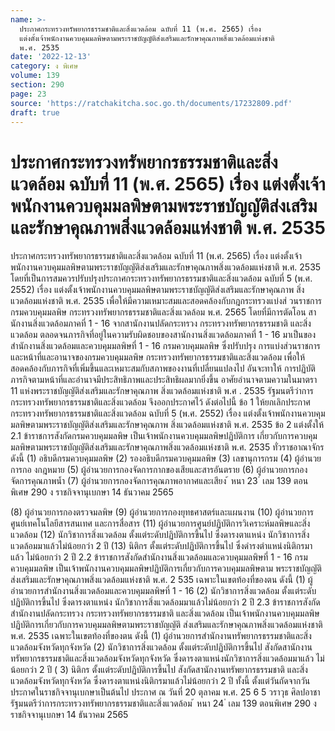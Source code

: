 ```yaml
---
name: >-
  ประกาศกระทรวงทรัพยากรธรรมชาติและสิ่งแวดล้อม ฉบับที่ 11 (พ.ศ. 2565) เรื่อง
  แต่งตั้งเจ้าพนักงานควบคุมมลพิษตามพระราชบัญญัติส่งเสริมและรักษาคุณภาพสิ่งแวดล้อมแห่งชาติ
  พ.ศ. 2535
date: '2022-12-13'
category: ง พิเศษ
volume: 139
section: 290
page: 23
source: 'https://ratchakitcha.soc.go.th/documents/17232809.pdf'
draft: true
---
```


# ประกาศกระทรวงทรัพยากรธรรมชาติและสิ่งแวดล้อม ฉบับที่ 11 (พ.ศ. 2565) เรื่อง แต่งตั้งเจ้าพนักงานควบคุมมลพิษตามพระราชบัญญัติส่งเสริมและรักษาคุณภาพสิ่งแวดล้อมแห่งชาติ พ.ศ. 2535

ประกาศกระทรวงทรัพยากรธรรมชาติและสิ่งแวดล้อม ฉบับที่ 11 (พ.ศ. 2565) เรื่อง แต่งตั้งเจ้าพนักงานควบคุมมลพิษตามพระราชบัญญัติส่งเสริมและรักษาคุณภาพสิ่งแวดล้อมแห่งชาติ พ.ศ. 2535 โดยที่เป็นการสมควรปรับปรุงประกาศกระทรวงทรัพยากรธรรมชาติและสิ่งแวดล้อม ฉบับที่ 5 (พ.ศ. 2552) เรื่อง แต่งตั้งเจ้าพนักงานควบคุมมลพิษตามพระราชบัญญัติส่งเสริมและรักษาคุณภาพ สิ่งแวดล้อมแห่งชาติ พ.ศ. 2535 เพื่อให้มีความเหมาะสมและสอดคล้องกับกฎกระทรวงแบ่งส่ วนราชการ กรมควบคุมมลพิษ กระทรวงทรัพยากรธรรมชาติและสิ่งแวดล้อม พ.ศ. 2565 โดยที่มีการตัดโอน สานักงานสิ่งแวดล้อมภาคที่ 1 - 16 จากสานักงานปลัดกระทรวง กระทรวงทรัพยากรธรรมชาติ และสิ่งแวดล้อม ตลอดจนภารกิจที่อยู่ในความรับผิดชอบของสานักงานสิ่งแวดล้อมภาคที่ 1 - 16 มาเป็นของสำนักงานสิ่งแวดล้อมและควบคุมมลพิษที่ 1 - 16 กรมควบคุมมลพิษ ซึ่งปรับปรุง การแบ่งส่วนราชการและหน้าที่และอานาจของกรมควบคุมมลพิษ กระทรวงทรัพยากรธรรมชาติและสิ่งแวดล้อม เพื่อให้สอดคล้องกับภารกิจที่เพิ่มขึ้นและเหมาะสมกับสภาพของงานที่เปลี่ยนแปลงไป อันจะทาให้ การปฏิบัติภารกิจตามหน้าที่และอำนาจมีประสิทธิภาพและประสิทธิผลมากยิ่งขึ้น อาศัยอำนาจตามความในมาตรา 11 แห่งพระราชบัญญัติส่งเสริมและรักษาคุณภาพ สิ่งแวดล้อมแห่งชาติ พ.ศ . 2535 รัฐมนตรีว่าการกระทรวงทรัพยากรธรรมชาติและสิ่งแวดล้อม จึงออกประกาศไว้ ดังต่อไปนี้ ข้อ 1 ให้ยกเลิกประกาศกระทรวงทรัพยากรธรรมชาติและสิ่งแวดล้อม ฉบับที่ 5 (พ.ศ. 2552) เรื่อง แต่งตั้งเจ้าพนักงานควบคุมมลพิษตามพระราชบัญญัติส่งเสริมและรักษาคุณภาพ สิ่งแวดล้อมแห่งชาติ พ.ศ. 2535 ข้อ 2 แต่งตั้งให้ 2.1 ข้าราชการสังกัดกรมควบคุมมลพิษ เป็นเจ้าพนักงานควบคุมมลพิษปฏิบัติการ เกี่ยวกับการควบคุมมลพิษตามพระราชบัญญัติส่งเสริมและรักษาคุณภาพสิ่งแวดล้อมแห่งชาติ พ.ศ. 2535 ทั่วราชอาณาจักร ดังนี้ (1) อธิบดีกรมควบคุมมลพิษ (2) รองอธิบดีกรมควบคุมมลพิษ (3) เลขานุการกรม (4) ผู้อำนวยการกอ งกฎหมาย (5) ผู้อำนวยการกองจัดการกากของเสียและสารอันตราย (6) ผู้อำนวยการกองจัดการคุณภาพน้ำ (7) ผู้อำนวยการกองจัดการคุณภาพอากาศและเสียง ้ หนา 23 ่ เลม 139 ตอนพิเศษ 290 ง ราชกิจจานุเบกษา 14 ธันวาคม 2565

(8) ผู้อำนวยการกองตรวจมลพิษ (9) ผู้อำนวยการกองยุทธศาสตร์และแผนงาน (10) ผู้อำนวยการศูนย์เทคโนโลยีสารสนเทศ และการสื่อสาร (11) ผู้อำนวยการศูนย์ปฏิบัติการวิเคราะห์มลพิษและสิ่งแวดล้อม (12) นักวิชาการสิ่งแวดล้อม ตั้งแต่ระดับปฏิบัติการขึ้นไป ซึ่งดารงตาแหน่ง นักวิชาการสิ่งแวดล้อมมาแล้วไม่น้อยกว่า 2 ปี (13) นิติกร ตั้งแต่ระดับปฏิบัติการขึ้นไป ซึ่งดำรงตำแหน่งนิติกรมาแล้ว ไม่น้อยกว่า 2 ปี 2.2 ข้าราชการสังกัดสำนักงานสิ่งแวดล้อมและควบคุมมลพิษที่ 1 - 16 กรมควบคุมมลพิษ เป็นเจ้าพนักงานควบคุมมลพิษปฏิบัติการเกี่ยวกับการควบคุมมลพิษตาม พระราชบัญญัติส่งเสริมและรักษาคุณภาพสิ่งแวดล้อมแห่งชาติ พ.ศ. 2 535 เฉพาะในเขตท้องที่ของตน ดังนี้ (1) ผู้อำนวยการสำนักงานสิ่งแวดล้อมและควบคุมมลพิษที่ 1 - 16 (2) นักวิชาการสิ่งแวดล้อม ตั้งแต่ระดับปฏิบัติการขึ้นไป ซึ่งดารงตาแหน่ง นักวิชาการสิ่งแวดล้อมมาแล้วไม่น้อยกว่า 2 ปี 2.3 ข้าราชการสังกัดสำนักงานปลัดกระทรวง กระทรวงทรัพยากรธรรมชาติ และสิ่งแวดล้อม เป็นเจ้าพนักงานควบคุมมลพิษปฏิบัติการเกี่ยวกับการควบคุมมลพิษตามพระราชบัญญัติ ส่งเสริมและรักษาคุณภาพสิ่งแวดล้อมแห่งชาติ พ.ศ. 2535 เฉพาะในเขตท้องที่ของตน ดังนี้ (1) ผู้อำนวยการสำนักงานทรัพยากรธรรมชาติและสิ่งแวดล้อมจังหวัดทุกจังหวัด (2) นักวิชาการสิ่งแวดล้อม ตั้งแต่ระดับปฏิบัติการขึ้นไป สังกัดสานักงาน ทรัพยากรธรรมชาติและสิ่งแวดล้อมจังหวัดทุกจังหวัด ซึ่งดารงตาแหน่งนักวิชาการสิ่งแวดล้อมมาแล้ว ไม่น้อยกว่า 2 ปี ( 3) นิติกร ตั้งแต่ระดับปฏิบัติการขึ้นไป สังกัดสานักงานทรัพยากรธรรมชาติ และสิ่งแวดล้อมจังหวัดทุกจังหวัด ซึ่งดารงตาแหน่งนิติกรมาแล้วไม่น้อยกว่า 2 ปี ทั้งนี้ ตั้งแต่วันถัดจากวันประกาศในราชกิจจานุเบกษาเป็นต้นไป ประกาศ ณ วันที่ 20 ตุลาคม พ.ศ. 25 6 5 วราวุธ ศิลปอาชา รัฐมนตรีว่าการกระทรวงทรัพยากรธรรมชาติและสิ่งแวดล้อม ้ หนา 24 ่ เลม 139 ตอนพิเศษ 290 ง ราชกิจจานุเบกษา 14 ธันวาคม 2565
